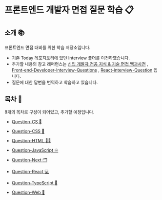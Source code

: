 # 프론트엔드 개발자 면접 질문 학습 📋

## 소개 📚

프론트엔드 면접 대비를 위한 학습 저장소입니다.

- 기존 Today 레포지토리에 있던 Interview 폴더를 이전하였습니다.
- 추가할 내용의 참고 레퍼런스는 [신입 개발자 전공 지식 & 기술 면접 백과사전](https://github.com/gyoogle/tech-interview-for-developer) , [Front-end-Developer-Interview-Questions](https://github.com/h5bp/Front-end-Developer-Interview-Questions?tab=readme-ov-file) , [React-interview-Question](https://github.com/sudheerj/reactjs-interview-questions) 입니다.
- 질문에 대한 답변을 번역하고 학습하고 있습니다.

## 목차 🎯

8개의 목차로 구성이 되어있고, 추가할 예정입니다.

- [Question-CS 💬](https://github.com/sy0725/interview/tree/main/Question-CS)

- [Question-CSS 🥲](https://github.com/sy0725/interview/tree/main/Qusetion-CSS)

- [Question-HTML 👋🏻](https://github.com/sy0725/interview/tree/main/Qusetion-HTML)

- [Question-JavaScript ♾️](https://github.com/sy0725/interview/tree/main/Qusetion-JavaScript)

- [Question-Next 🗂️](https://github.com/sy0725/interview/tree/main/Qusetion-Next)

- [Question-React 💻](https://github.com/sy0725/interview/tree/main/Qusetion-React)

- [Question-TypeScript 🚨](https://github.com/sy0725/interview/tree/main/Qusetion-TypeScript)

- [Question-Web 🍡](https://github.com/sy0725/interview/tree/main/Qusetion-Web)
